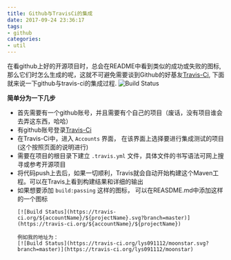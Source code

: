 ```yaml
---
title: Github与TravisCi的集成
date: 2017-09-24 23:36:17
tags: 
- github 
categories:
- util
---
```


在看github上好的开源项目时，总会在README中看到类似的成功或失败的图标, 那么它们时怎么生成的呢，这就不可避免需要谈到Github的好基友[Travis-Ci](https://travis-ci.org/), 下面就来说一下github与travis-ci的集成过程. ![Build Status](https://travis-ci.org/lys091112/moonstar.svg?branch=master)

**简单分为一下几步**

- 首先需要有一个github账号，并且需要有个自己的项目（废话，没有项目谁会去弄这东西，哈哈）
- 有github账号登录[Travis-Ci](https://travis-ci.org/)
- 在Travis-Ci中，进入 ``Accounts`` 界面， 在该界面上选择要进行集成测试的项目(这个按照页面的说明进行)
- 需要在项目的根目录下建立 ``.travis.yml`` 文件，具体文件的书写语法可网上搜寻或参考开源项目
- 将代码push上去后，如果一切顺利，Travis就会自动开始构建这个Maven工程。可以在Travis上看到构建结果和详细的输出
- 如果想要添加 ``build:passing`` 这样的图标， 可以在REASDME.md中添加这样的一个图标
    ```
    [![Build Status](https://travis-ci.org/${accountName}/${projectName}.svg?branch=master)](https://travis-ci.org/${accountName}/${projectName})
    
    例如我的地址为：
    [![Build Status](https://travis-ci.org/lys091112/moonstar.svg?branch=master)](https://travis-ci.org/lys091112/moonstar)
    ```

